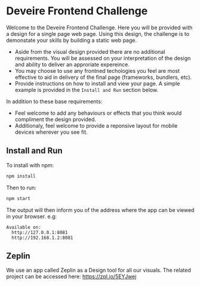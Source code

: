 # Deveire Frontend Challenge

Welcome to the Deveire Frontend Challenge. Here you will be provided with a design for a single page web page. Using this design, the challenge is to demonstate your skills by building a static web page.
- Aside from the visual design provided there are no additional requirements. You will be assessed on your interpretation of the design and ability to deliver an approriate expereince.
- You may choose to use any frontned techologies you feel are most effective to aid in delivery of the final page (frameworks, bundlers, etc).
- Provide instructions on how to install and view your page. A simple example is provided in the `Install and Run` section below. 

In addition to these base requirements:
- Feel welcome to add any behaviours or effects that you think would compliment the design provided.
- Additionaly, feel welcome to provide a reponsive layout for mobile devices wherever you see fit.

## Install and Run

To install with npm:
```bash
npm install
```

Then to run:
```bash
npm start
```

The output will then inform you of the address where the app can be viewed in your browser. e.g:
```
Available on:
  http://127.0.0.1:8081
  http://192.168.1.2:8081
```

## Zeplin
We use an app called Zeplin as a Design tool for all our visuals. The related project can be accessed here: https://zpl.io/5EYJwej


